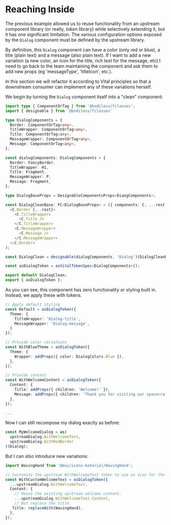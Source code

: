 # Reaching Inside

The previous example allowed us to reuse functionality from an upstream
component library (or really, *token* library) while selectively extending
it, but it has one significant limitation.  The various configuration options
exposed by the `Dialog` component must be defined by the upstream library.

By definition, this `Dialog` component can have a color (only red or blue),
a  title (plain text) and a message (also plain text).  If I want to add
a new variation (a new color, an icon for the title, rich text for the message,
etc) I need to go back to the team maintaining the component and ask them
to add new props (eg 'messageType', 'titleIcon', etc.).

In this section we will refactor it according to Vital principles so that
a downstream consumer can implement any of these variations herself.

We begin by turning the `Dialog` component itself into a "clean" component:

```ts
import type { ComponentOrTag } from '@bodiless/fclasses';
import { designable } from '@bodiless/fclasses'

type DialogComponents = {
  Border: ComponentOrTag<any>,
  TitleWrapper: ComponentOrTag<any>,
  Title: ComponentOrTag<any>,
  MessageWrapper: ComponentOrTag<any>,
  Message: ComponentOrTag<any>,
};

const dialogComponents: DialogComponents = {
  Border: FancyBorder,
  TitleWrapper: H1,
  Title: Fragment,
  MessageWrapper: P,
  Message: Fragment, 
};

type DialogBaseProps = DesignableComponentsProps<DiaogComponents>;

const DialogCleanBase: FC<DialogBaseProps> = ({ components: C, ...rest }) => (
  <C.Border {...rest}>
    <C.TitleWrapper>
      <C.Title />
    </C.TitleWrapper>
    <C.MessageWrapper>
      <C.Message />
    </C.MessageWrapper>
  </C.Border>
);

const DialogClean = designable(dialogComponents, 'Dialog')(DialogCleanBase);

const asDialogToken = asVitalTokenSpec<DialogComponents>();

export default DialogClean;
export { asDialogToken };
```

As you can see, this component has zero functionality or styling built in.  Instead, we apply
these with tokens.

```ts
// Apply default styling
const Default = asDialogToken({
  Theme: {
    TitleWrapper: 'Dialog-title',
    MessageWrapper: 'Dialog-message',
  }
});

// Provide color variations
const WithBlueTheme = asDialogToken({
  Theme: {
    Wrapper: addProps({ color: DialogColors.Blue }),
  },
});

// Provide content
const WithWelcomeContent = asDialogToken({
  Content: {
    Title: addProps({ children: 'Welcome!' }),
    Message: addProps({ children: 'Thank you for visiting our spacecraft!' }),
  },
});

...
```

Now I can still recompose my dialog exactly as before:
```ts
const MyWelcomeDialog = as(
  upstreamDialog.WithWelcomeText,
  upstreamDialog.WithRedBorder
)(Dialog);
```

But I can *also* introduce new variations:
```ts
import WavingHand from '@mui/icons-material/WavingHand';

// Customize the upstream WithWelcomeText token to use an icon for the title.
const WithCustomWelcomeText = asDialogToken({
  ...upstreamDialog.WithWelcomeText,
  Content: {
    // Reuse the existing upstream welcome content.
    ...upstreamDialog.WithWelcomeText.Content,
    // But replace the title
   Title: replaceWith(WavingHand),
  },
});


```

